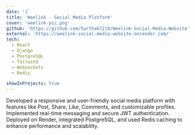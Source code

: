 ```yaml
---
date: '1'
title: 'Weelink - Social Media Platform'
cover: 'weelink-pic.png'
github: 'https://github.com/Sarthak7219/Weelink-Social-Media-Website'
external: 'https://weelink-social-media-website.onrender.com/'
tech:
  - React
  - Django
  - PostgreSQL
  - Tailwind
  - Websockets
  - Redis

showInProjects: true
---
```


Developed a responsive and user-friendly social media platform with features like Post, Share, Like, Comments, and customizable profiles. Implemented real-time messaging and secure JWT authentication. Deployed on Render, integrated PostgreSQL, and used Redis caching to enhance performance and scalability.
